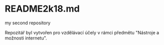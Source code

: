 # README2k18.md
my second repository

Repozitář byl vytvořen pro vzdělávací účely v rámci předmětu "Nástroje a možnosti internetu". 
